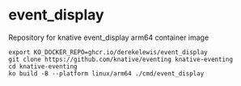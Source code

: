 # event_display
Repository for knative event_display arm64 container image

```
export KO_DOCKER_REPO=ghcr.io/derekelewis/event_display
git clone https://github.com/knative/eventing knative-eventing
cd knative-eventing
ko build -B --platform linux/arm64 ./cmd/event_display
```

